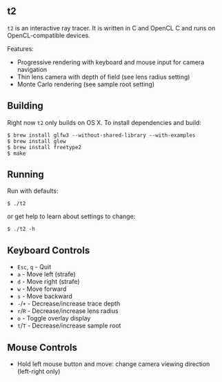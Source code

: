 
t2
--

`t2` is an interactive ray tracer. It is written in C and OpenCL C and
runs on OpenCL-compatible devices.

Features:
* Progressive rendering with keyboard and mouse input for camera
  navigation
* Thin lens camera with depth of field (see lens radius setting)
* Monte Carlo rendering (see sample root setting)

Building
--------

Right now `t2` only builds on OS X. To install dependencies and build:
```
$ brew install glfw3 --without-shared-library --with-examples
$ brew install glew
$ brew install freetype2
$ make
```

Running
-------

Run with defaults:
```
$ ./t2
```
or get help to learn about settings to change:
```
$ ./t2 -h
```

Keyboard Controls
-----------------

* `Esc`, `q` - Quit
* `a` - Move left (strafe)
* `d` - Move right (strafe)
* `w` - Move forward
* `s` - Move backward
* `-`/`+` - Decrease/increase trace depth
* `r`/`R` - Decrease/increase lens radius
* `o` - Toggle overlay display
* `t`/`T` - Decrease/increase sample root

Mouse Controls
--------------

* Hold left mouse button and move: change camera viewing direction
  (left-right only)
